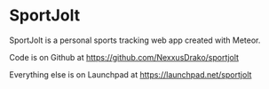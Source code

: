 SportJolt
=========

SportJolt is a personal sports tracking web app created with Meteor.

Code is on Github at https://github.com/NexxusDrako/sportjolt

Everything else is on Launchpad at https://launchpad.net/sportjolt